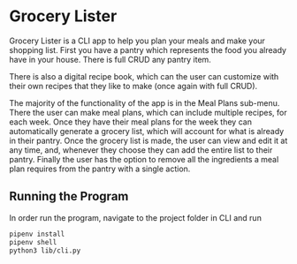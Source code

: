 # Grocery Lister
Grocery Lister is a CLI app to help you plan your meals and make your shopping list. First you have a pantry which represents the food you already have in your house. There is full CRUD any pantry item.

There is also a digital recipe book, which can the user can customize with their own recipes that they like to make (once again with full CRUD).

The majority of the functionality of the app is in the Meal Plans sub-menu. There the user can make meal plans, which can include multiple recipes, for each week. Once they have their meal plans for the week they can automatically generate a grocery list, which will account for what is already in their pantry. Once the grocery list is made, the user can view and edit it at any time, and, whenever they choose they can add the entire list to their pantry. Finally the user has the option to remove all the ingredients a meal plan requires from the pantry with a single action. 

## Running the Program
In order run the program, navigate to the project folder in CLI and run 
```bash
pipenv install
pipenv shell
python3 lib/cli.py
```